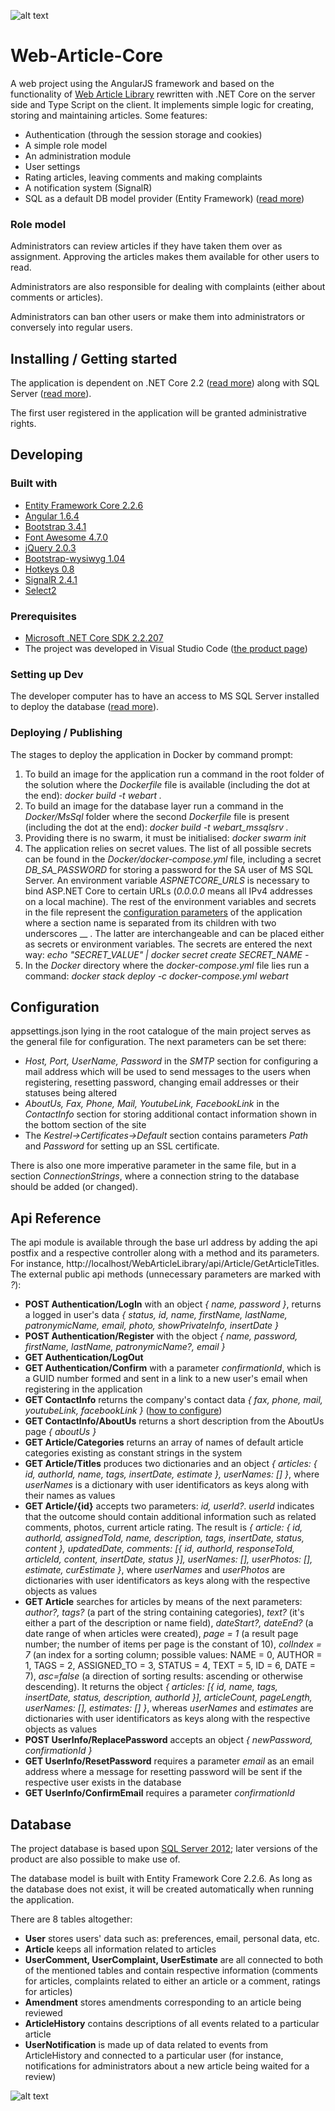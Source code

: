 
![alt text](https://github.com/Jahn08/Angular-MVC-Application/blob/master/WebArticleLibrary/images/indexIcon.ico)

# Web-Article-Core

A web project using the AngularJS framework and based on the functionality of [Web Article Library](https://github.com/Jahn08/WEB-ARTICLE-LIBRARY) rewritten with .NET Core on the server side and Type Script on the client.
It implements simple logic for creating, storing and maintaining articles. Some features:

* Authentication (through the session storage and cookies)
* A simple role model
* An administration module
* User settings
* Rating articles, leaving comments and making complaints
* A notification system (SignalR)
* SQL as a default DB model provider (Entity Framework) ([read more](#headDatabase))

### Role model

Administrators can review articles if they have taken them over as assignment. Approving the articles makes them available for other users to read.

Administrators are also responsible for dealing with complaints (either about comments or articles).

Administrators can ban other users or make them into administrators or conversely into regular users.

## Installing / Getting started

The application is dependent on .NET Core 2.2 ([read more](#headPrerequisites)) along with SQL Server ([read more](#headSettingUpDev)).

The first user registered in the application will be granted administrative rights.
## Developing

### Built with

* [Entity Framework Core 2.2.6](https://www.nuget.org/packages/Microsoft.EntityFrameworkCore/2.2.6)
* [Angular 1.6.4](https://www.nuget.org/packages/AngularJS.Core/1.6.4)
* [Bootstrap 3.4.1](https://www.nuget.org/packages/bootstrap/3.4.1)
* [Font Awesome 4.7.0](https://www.nuget.org/packages/FontAwesome/4.7.0)
* [jQuery 2.0.3](https://www.nuget.org/packages/jQuery/2.0.3)
* [Bootstrap-wysiwyg 1.04](https://www.nuget.org/packages/Bootstrap.Wysiwyg/1.0.4)
* [Hotkeys 0.8](https://www.nuget.org/packages/jQuery.Hotkeys/0.8.0.20131227)
* [SignalR 2.4.1](https://www.nuget.org/packages/Microsoft.AspNet.SignalR/2.2.2)
* [Select2](https://www.nuget.org/packages/Select2.js/4.0.3)

### <a name="headPrerequisites"></a>Prerequisites

* [Microsoft .NET Core SDK 2.2.207](https://dotnet.microsoft.com/download/dotnet-core/2.2)
* The project was developed in Visual Studio Code ([the product page](https://code.visualstudio.com/))

### <a name="headSettingUpDev"></a>Setting up Dev

The developer computer has to have an access to MS SQL Server installed to deploy the database ([read more](#headDatabase)).   

### Deploying / Publishing

The stages to deploy the application in Docker by command prompt:
1. To build an image for the application run a command in the root folder of the solution where the *Dockerfile* file is available (including the dot at the end): *docker build -t webart .*
2. To build an image for the database layer run a command in the *Docker/MsSql* folder where the second *Dockerfile* file is present (including the dot at the end): *docker build -t webart_mssqlsrv .*
3. Providing there is no swarm, it must be initialised: *docker swarm init*
4. The application relies on secret values. The list of all possible secrets can be found in the *Docker/docker-compose.yml* file, including a secret *DB_SA_PASSWORD* for storing a password for the SA user of MS SQL Server. An environment variable *ASPNETCORE_URLS* is necessary to bind ASP.NET Core to certain URLs (*0.0.0.0* means all IPv4 addresses on a local machine). The rest of the environment variables and secrets in the file represent the [configuration parameters](#headConfiguration) of the application where a section name is separated from its children with two underscores __ . The latter are interchangeable and can be placed either as secrets or environment variables. The secrets are entered the next way: *echo "SECRET_VALUE" | docker secret create SECRET_NAME -*
5. In the *Docker* directory where the *docker-compose.yml* file lies run a command: *docker stack deploy -c docker-compose.yml webart*

## <a name="headConfiguration"></a>Configuration

appsettings.json lying in the root catalogue of the main project serves as the general file for configuration. The next parameters can be set there: 
* *Host, Port, UserName, Password* in the *SMTP* section for configuring a mail address which will be used to send messages to the users when registering, resetting password, changing email addresses or their statuses being altered
* *AboutUs, Fax, Phone, Mail, YoutubeLink, FacebookLink* in the *ContactInfo* section for storing additional contact information shown in the bottom section of the site
* The *Kestrel->Certificates->Default* section contains parameters *Path* and *Password* for setting up an SSL certificate.

There is also one more imperative parameter in the same file, but in a section *ConnectionStrings*, where a connection string to the database should be added (or changed).

## Api Reference

The api module is available through the base url address by adding the api postfix and a respective controller along with a method and its parameters. For instance, http://localhost/WebArticleLibrary/api/Article/GetArticleTitles. The external public api methods (unnecessary parameters are marked with *?*):
* **POST Authentication/LogIn** with an object *{ name, password }*, returns a logged in user's data *{ status, id, name, firstName, lastName, patronymicName, email, photo, showPrivateInfo, insertDate }*
* **POST Authentication/Register** with the object *{ name, password, firstName, lastName, patronymicName?, email }*
* **GET Authentication/LogOut**
* **GET Authentication/Confirm** with a parameter *confirmationId*, which is a GUID number formed and sent in a link to a new user's email when registering in the application
* **GET ContactInfo** returns the company's contact data *{ fax, phone, mail,	youtubeLink, facebookLink }* ([how to configure](#headConfiguration))
* **GET ContactInfo/AboutUs** returns a short description from the AboutUs page *{ aboutUs }*
* **GET Article/Categories** returns an array of names of default article categories existing as constant strings in the system
* **GET Article/Titles** produces two dictionaries and an object *{ articles: { id, authorId, name, tags, insertDate, estimate }, userNames: [] }*, where *userNames* is a dictionary with user identificators as keys along with their names as values
* **GET Article/{id}** accepts two parameters: *id, userId?*. *userId* indicates that the outcome should contain additional information such as related comments, photos, current article rating. The result is *{ article: { id, authorId, assignedToId, name, description, tags, insertDate, status, content }, updatedDate, comments: [{ id, authorId, responseToId, articleId, content, insertDate, status }], userNames: [], userPhotos: [], estimate, curEstimate }*, where *userNames* and *userPhotos* are dictionaries with user identificators as keys along with the respective objects as values
* **GET Article** searches for articles by means of the next parameters: *author?, tags?* (a part of the string containing categories), *text?* (it's either a part of the description or name field), *dateStart?, dateEnd?* (a date range of when articles were created), *page = 1* (a result page number; the number of items per page is the constant of 10), *colIndex = 7* (an index for a sorting column; possible values: NAME = 0, AUTHOR = 1,	TAGS = 2,	ASSIGNED_TO = 3, STATUS = 4, TEXT = 5, ID = 6, DATE = 7), *asc=false* (a direction of sorting results: ascending or otherwise descending). It returns the object *{ articles: [{ id, name, tags, insertDate, status, description, authorId }], articleCount, pageLength, userNames: [], estimates: [] }*, whereas *userNames* and *estimates* are dictionaries with user identificators as keys along with the respective objects as values
* **POST UserInfo/ReplacePassword** accepts an object *{ newPassword, confirmationId }*
* **GET UserInfo/ResetPassword** requires a parameter *email* as an email address where a message for resetting password will be sent if the respective user exists in the database
* **GET UserInfo/ConfirmEmail** requires a parameter *confirmationId*

## <a name="headDatabase"></a>Database

The project database is based upon [SQL Server 2012](https://www.microsoft.com/en-US/download/details.aspx?id=29062); later versions of the product are also possible to make use of.

The database model is built with Entity Framework Core 2.2.6. As long as the database does not exist, it will be created automatically when running the application.

There are 8 tables altogether:
* **User** stores users' data such as: preferences, email, personal data, etc.
* **Article** keeps all information related to articles
* **UserComment, UserComplaint, UserEstimate** are all connected to both of the mentioned tables and contain respective information (comments for articles, complaints related to either an article or a comment, ratings for articles)
* **Amendment** stores amendments corresponding to an article being reviewed
* **ArticleHistory** contains descriptions of all events related to a particular article
* **UserNotification** is made up of data related to events from ArticleHistory and connected to a particular user (for instance, notifications for administrators about a new article being waited for a review)

![alt text](https://github.com/Jahn08/WEB-ARTICLE-CORE/blob/master/DB_Diagram.jpg "A database diagram")
